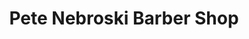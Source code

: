 ---
title: "Pete Nebroski Barber Shop"
url: /state-college/pete-nebroski-barber-shop/
shop: hairdresser
---